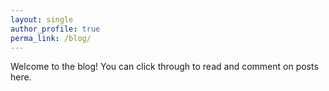 ```yaml
---
layout: single
author_profile: true
perma_link: /blog/
---
```


Welcome to the blog! You can click through to read and comment on posts here.
